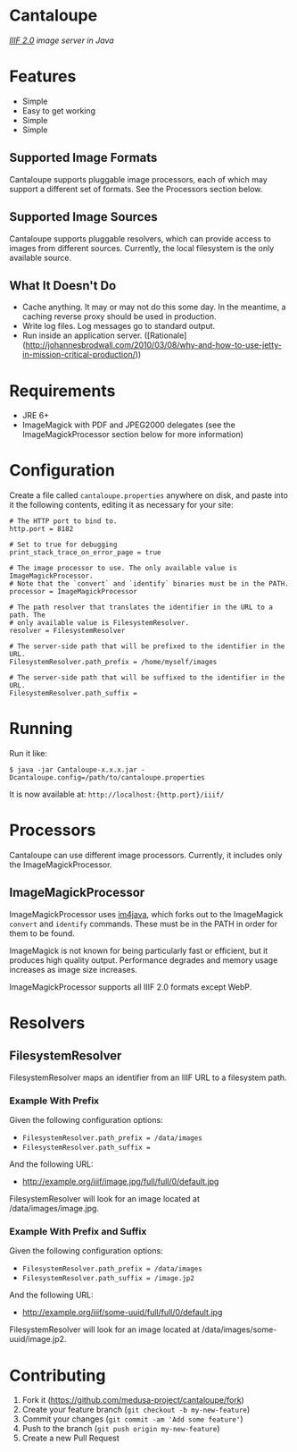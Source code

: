 # Cantaloupe

*[IIIF 2.0](http://iiif.io) image server in Java*

# Features

* Simple
* Easy to get working
* Simple
* Simple

## Supported Image Formats

Cantaloupe supports pluggable image processors, each of which may support a
different set of formats. See the Processors section below.

## Supported Image Sources

Cantaloupe supports pluggable resolvers, which can provide access to images
from different sources. Currently, the local filesystem is the only available
source.

## What It Doesn't Do

* Cache anything. It may or may not do this some day. In the meantime, a
  caching reverse proxy should be used in production.
* Write log files. Log messages go to standard output.
* Run inside an application server. ([Rationale]
  (http://johannesbrodwall.com/2010/03/08/why-and-how-to-use-jetty-in-mission-critical-production/))

# Requirements

* JRE 6+
* ImageMagick with PDF and JPEG2000 delegates (see the ImageMagickProcessor
  section below for more information)

# Configuration

Create a file called `cantaloupe.properties` anywhere on disk, and paste into
it the following contents, editing it as necessary for your site:

```
# The HTTP port to bind to.
http.port = 8182

# Set to true for debugging
print_stack_trace_on_error_page = true

# The image processor to use. The only available value is ImageMagickProcessor.
# Note that the `convert` and `identify` binaries must be in the PATH.
processor = ImageMagickProcessor

# The path resolver that translates the identifier in the URL to a path. The
# only available value is FilesystemResolver.
resolver = FilesystemResolver

# The server-side path that will be prefixed to the identifier in the URL.
FilesystemResolver.path_prefix = /home/myself/images

# The server-side path that will be suffixed to the identifier in the URL.
FilesystemResolver.path_suffix =
```

# Running

Run it like:

`$ java -jar Cantaloupe-x.x.x.jar -Dcantaloupe.config=/path/to/cantaloupe.properties`

It is now available at: `http://localhost:{http.port}/iiif/`

# Processors

Cantaloupe can use different image processors. Currently, it includes only the
ImageMagickProcessor.

## ImageMagickProcessor

ImageMagickProcessor uses [im4java](http://im4java.sourceforge.net), which
forks out to the ImageMagick `convert` and `identify` commands. These must be
in the PATH in order for them to be found.

ImageMagick is not known for being particularly fast or efficient, but it
produces high quality output. Performance degrades and memory usage
increases as image size increases.

ImageMagickProcessor supports all IIIF 2.0 formats except WebP.

# Resolvers

## FilesystemResolver

FilesystemResolver maps an identifier from an IIIF URL to a filesystem path.

### Example With Prefix

Given the following configuration options:

* `FilesystemResolver.path_prefix = /data/images`
* `FilesystemResolver.path_suffix = `

And the following URL:

* http://example.org/iiif/image.jpg/full/full/0/default.jpg

FilesystemResolver will look for an image located at
/data/images/image.jpg.


### Example With Prefix and Suffix

Given the following configuration options:

* `FilesystemResolver.path_prefix = /data/images`
* `FilesystemResolver.path_suffix = /image.jp2`

And the following URL:

* http://example.org/iiif/some-uuid/full/full/0/default.jpg

FilesystemResolver will look for an image located at
/data/images/some-uuid/image.jp2.

# Contributing

1. Fork it (https://github.com/medusa-project/cantaloupe/fork)
2. Create your feature branch (`git checkout -b my-new-feature`)
3. Commit your changes (`git commit -am 'Add some feature'`)
4. Push to the branch (`git push origin my-new-feature`)
5. Create a new Pull Request
